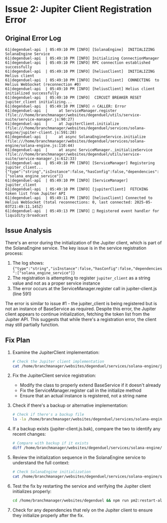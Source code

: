# Issue 2: Jupiter Client Registration Error

## Original Error Log
```
61|degenduel-api  | 05:49:10 PM [INFO] [SolanaEngine]  INITIALIZING  SolanaEngine Service
61|degenduel-api  | 05:49:10 PM [INFO] Initializing ConnectionManager
61|degenduel-api  | 05:49:10 PM [INFO] RPC connection established successfully
61|degenduel-api  | 05:49:10 PM [INFO] [heliusClient]  INITIALIZING  Helius client
61|degenduel-api  | 05:49:10 PM [INFO] [heliusClient]  CONNECTING  to Helius WebSocket (reconnection #0)
61|degenduel-api  | 05:49:10 PM [INFO] [heliusClient] Helius client initialized successfully
61|degenduel-api  | 05:49:10 PM [INFO]  CIRCUIT BREAKER RESET  jupiter_client initializing...
61|degenduel-api  | 05:49:10 PM [INFO] 🔥 CALLER: Error
61|degenduel-api  |     at ServiceManager.register (file:///home/branchmanager/websites/degenduel/utils/service-suite/service-manager.js:90:27)
61|degenduel-api  |     at JupiterClient.initialize (file:///home/branchmanager/websites/degenduel/services/solana-engine/jupiter-client.js:591:28)
61|degenduel-api  |     at async SolanaEngineService.initialize (file:///home/branchmanager/websites/degenduel/services/solana-engine/solana-engine.js:110:44)
61|degenduel-api  |     at async ServiceManager._initializeService (file:///home/branchmanager/websites/degenduel/utils/service-suite/service-manager.js:612:33)
61|degenduel-api  | 05:49:10 PM [INFO] [ServiceManager] Registering jupiter_client... {"type":"string","isInstance":false,"hasConfig":false,"dependencies":["solana_engine_service"]}
61|degenduel-api  | 05:49:10 PM [INFO] [ServiceManager]  jupiter_client 
61|degenduel-api  | 05:49:10 PM [INFO] [jupiterClient]  FETCHING  token list from Jupiter API
61|degenduel-api  | 05:49:11 PM [INFO] [heliusClient] Connected to Helius WebSocket (total reconnections: 0, last connected: 2025-05-03T21:49:11.145Z)
61|degenduel-api  | 05:49:13 PM [INFO] 🔹 Registered event handler for liquidity:broadcast
```

## Issue Analysis

There's an error during the initialization of the Jupiter client, which is part of the SolanaEngine service. The key issue is in the service registration process:

1. The log shows: `{"type":"string","isInstance":false,"hasConfig":false,"dependencies":["solana_engine_service"]}`
2. The registration is attempting to register `jupiter_client` as a string value and not as a proper service instance
3. The error occurs at the ServiceManager.register call in jupiter-client.js (line 591)

The error is similar to issue #1 - the jupiter_client is being registered but is not an instance of BaseService as required. Despite this error, the Jupiter client appears to continue initialization, fetching the token list from the Jupiter API. This suggests that while there's a registration error, the client may still partially function.

## Fix Plan

1. Examine the JupiterClient implementation:
   ```bash
   # Check the Jupiter client implementation
   cat /home/branchmanager/websites/degenduel/services/solana-engine/jupiter-client.js | grep -n "initialize\|register\|BaseService" -A 10 -B 5
   ```

2. Fix the JupiterClient service registration:
   - Modify the class to properly extend BaseService if it doesn't already
   - Fix the ServiceManager.register call in the initialize method
   - Ensure that an actual instance is registered, not a string name

3. Check if there's a backup or alternative implementation:
   ```bash
   # Check if there's a backup file
   ls -la /home/branchmanager/websites/degenduel/services/solana-engine/jupiter-client.js* 
   ```

4. If a backup exists (jupiter-client.js.bak), compare the two to identify any recent changes:
   ```bash
   # Compare with backup if it exists
   diff /home/branchmanager/websites/degenduel/services/solana-engine/jupiter-client.js /home/branchmanager/websites/degenduel/services/solana-engine/jupiter-client.js.bak
   ```

5. Review the initialization sequence in the SolanaEngine service to understand the full context:
   ```bash
   # Check SolanaEngine initialization
   cat /home/branchmanager/websites/degenduel/services/solana-engine/solana-engine.js | grep -n "initialize.*Jupiter" -A 15 -B 5
   ```

6. Test the fix by restarting the service and verifying the Jupiter client initializes properly:
   ```bash
   cd /home/branchmanager/websites/degenduel && npm run pm2:restart-all &
   ```

7. Check for any dependencies that rely on the Jupiter client to ensure they initialize properly after the fix.